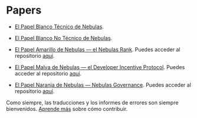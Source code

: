 # Papers

* [El Papel Blanco Técnico de Nebulas](https://nebulas.io/docs/NebulasTechnicalWhitepaper.pdf).

* [El Papel Blanco No Técnico de Nebulas](https://nebulas.io/docs/NebulasWhitepaper.pdf).

* [El Papel Amarillo de Nebulas — el Nebulas Rank](https://nebulas.io/docs/NebulasYellowPaper.pdf). Puedes acceder al repositorio [aquí](https://github.com/nebulasio/nr-report).

* [El Papel Malva de Nebulas — el Developer Incentive Protocol](https://nebulas.io/docs/NebulasMauvePaper.pdf). Puedes acceder al repositorio [aquí](https://github.com/nebulasio/dip-report).

* [El Papel Naranja de Nebulas — Nebulas Governance](https://nebulas.io/docs/NebulasOrangepaper.pdf). Puedes acceder al repositorio [aquí](https://github.com/nebulasio/governance-paper).

Como siempre, las traducciones y los informes de errores son siempre bienvenidos. [Aprende más](../../how-to-contribute.html) sobre cómo contribuir.
